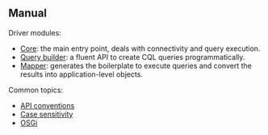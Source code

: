 <!--
Licensed to the Apache Software Foundation (ASF) under one
or more contributor license agreements.  See the NOTICE file
distributed with this work for additional information
regarding copyright ownership.  The ASF licenses this file
to you under the Apache License, Version 2.0 (the
"License"); you may not use this file except in compliance
with the License.  You may obtain a copy of the License at

  http://www.apache.org/licenses/LICENSE-2.0

Unless required by applicable law or agreed to in writing,
software distributed under the License is distributed on an
"AS IS" BASIS, WITHOUT WARRANTIES OR CONDITIONS OF ANY
KIND, either express or implied.  See the License for the
specific language governing permissions and limitations
under the License.
-->

## Manual

Driver modules:

* [Core](core/): the main entry point, deals with connectivity and query execution.
* [Query builder](query_builder/): a fluent API to create CQL queries programmatically.
* [Mapper](mapper/): generates the boilerplate to execute queries and convert the results into
  application-level objects.

Common topics:

* [API conventions](api_conventions/)
* [Case sensitivity](case_sensitivity/)
* [OSGi](osgi/)
